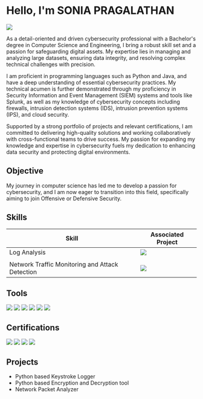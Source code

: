 # Hello, I'm SONIA PRAGALATHAN
<a href="https://www.linkedin.com/in/soniapragalathan/"><img src="https://img.shields.io/badge/-LinkedIn-0072b1?&style=for-the-badge&logo=linkedin&logoColor=white" /></a>

As a detail-oriented and driven cybersecurity professional with a Bachelor's degree in Computer Science and Engineering, I bring a robust skill set and a passion for safeguarding digital assets. My expertise lies in managing and analyzing large datasets, ensuring data integrity, and resolving complex technical challenges with precision.

I am proficient in programming languages such as Python and Java, and have a deep understanding of essential cybersecurity practices. My technical acumen is further demonstrated through my proficiency in Security Information and Event Management (SIEM) systems and tools like Splunk, as well as my knowledge of cybersecurity concepts including firewalls, intrusion detection systems (IDS), intrusion prevention systems (IPS), and cloud security.

Supported by a strong portfolio of projects and relevant certifications, I am committed to delivering high-quality solutions and working collaboratively with cross-functional teams to drive success. My passion for expanding my knowledge and expertise in cybersecurity fuels my dedication to enhancing data security and protecting digital environments.

## Objective

My journey in computer science has led me to develop a passion for cybersecurity, and I am now eager to transition into this field, specifically aiming to join Offensive or Defensive Security.

## Skills

| Skill                                         | Associated Project         |
|-----------------------------------------------|----------------------------|
| Log Analysis          | <a href="https://github.com/soniapragalathan/Keystroke_Logger"><img src="https://img.shields.io/badge/-GitHub-181717?&style=for-the-badge&logo=github&logoColor=white" />
</a>|
| Network Traffic Monitoring and Attack Detection | <a href="https://github.com/soniapragalathan/Network_Packet_Analyzer"><img src="https://img.shields.io/badge/-GitHub-181717?&style=for-the-badge&logo=github&logoColor=white" />



## Tools

<div>
     <img src="https://img.shields.io/badge/-Wireshark-1679A7?&style=for-the-badge&logo=Wireshark&logoColor=white" />
     <img src="https://img.shields.io/badge/-PyCharm-000000?&style=for-the-badge&logo=PyCharm&logoColor=white" />
     <img src="https://img.shields.io/badge/-Kali%20Linux-557C94?&style=for-the-badge&logo=kalilinux&logoColor=white" />
     <img src="https://img.shields.io/badge/-MySQL-4479A1?&style=for-the-badge&logo=mysql&logoColor=white" />
     <img src="https://img.shields.io/badge/-AWS-232F3E?&style=for-the-badge&logo=amazonaws&logoColor=white" />
     <img src="https://img.shields.io/badge/-Azure-0078D4?&style=for-the-badge&logo=Microsoft-Azure&logoColor=white" />


</div>

## Certifications

<div>
  <img src="https://img.shields.io/badge/-ISC%282%29-8C1D40?&style=for-the-badge&logo=isc2&logoColor=white" />
  <img src="https://img.shields.io/badge/-LinkedIn-0072b1?&style=for-the-badge&logo=linkedin&logoColor=white" />
  <img src="https://img.shields.io/badge/-Forage-4A90E2?&style=for-the-badge&logo=forage&logoColor=white" />
  <img src="https://img.shields.io/badge/-Prodigy-00B2A9?&style=for-the-badge&logo=prodigy&logoColor=white" />
</div>

## Projects
-  Python based Keystroke Logger
-  Python based Encryption and Decryption tool
-  Network Packet Analyzer
